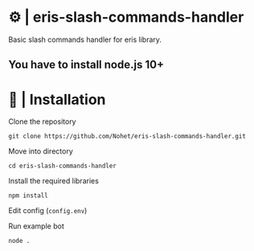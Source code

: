# ⚙️ | eris-slash-commands-handler
Basic slash commands handler for eris library.

## You have to install node.js 10+

# 🚀 | Installation
Clone the repository
```
git clone https://github.com/Nohet/eris-slash-commands-handler.git
```
Move into directory
```
cd eris-slash-commands-handler
```
Install the required libraries
```
npm install
```
Edit config (`config.env`)

Run example bot
```
node .
```
